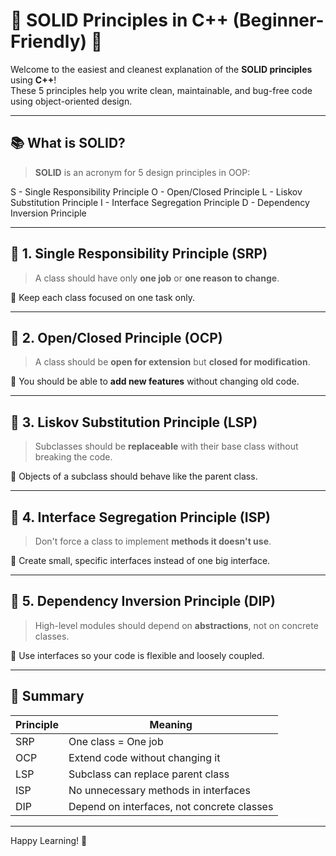 # 🌟 SOLID Principles in C++ (Beginner-Friendly) 🚀

Welcome to the easiest and cleanest explanation of the **SOLID principles** using **C++**!  
These 5 principles help you write clean, maintainable, and bug-free code using object-oriented design.

---

## 📚 What is SOLID?

> **SOLID** is an acronym for 5 design principles in OOP:

S - Single Responsibility Principle
O - Open/Closed Principle
L - Liskov Substitution Principle
I - Interface Segregation Principle
D - Dependency Inversion Principle


---

## 🔹 1. Single Responsibility Principle (SRP)

> A class should have only **one job** or **one reason to change**.

📌 Keep each class focused on one task only.

---

## 🔹 2. Open/Closed Principle (OCP)

> A class should be **open for extension** but **closed for modification**.

📌 You should be able to **add new features** without changing old code.

---

## 🔹 3. Liskov Substitution Principle (LSP)

> Subclasses should be **replaceable** with their base class without breaking the code.

📌 Objects of a subclass should behave like the parent class.

---

## 🔹 4. Interface Segregation Principle (ISP)

> Don't force a class to implement **methods it doesn't use**.

📌 Create small, specific interfaces instead of one big interface.

---

## 🔹 5. Dependency Inversion Principle (DIP)

> High-level modules should depend on **abstractions**, not on concrete classes.

📌 Use interfaces so your code is flexible and loosely coupled.

---

## 🙌 Summary

| Principle | Meaning |
|-----------|---------|
| SRP | One class = One job |
| OCP | Extend code without changing it |
| LSP | Subclass can replace parent class |
| ISP | No unnecessary methods in interfaces |
| DIP | Depend on interfaces, not concrete classes |

---

Happy Learning! 🚀
